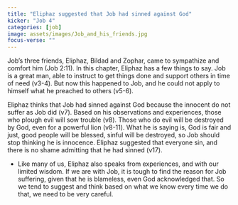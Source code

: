 ```yaml
---
title: "Eliphaz suggested that Job had sinned against God"
kicker: "Job 4"
categories: [job]
image: assets/images/Job_and_his_friends.jpg
focus-verse: ""
---
```


Job’s three friends, Eliphaz, Bildad and Zophar, came to sympathize and comfort him (Job 2:11). In this chapter, Eliphaz has a few things to say. Job is a great man, able to instruct to get things done and support others in time of need (v3-4). But now this happened to Job, and he could not apply to himself what he preached to others (v5-6).

Eliphaz thinks that Job had sinned against God because the innocent do not suffer as Job did (v7). Based on his observations and experiences, those who plough evil will sow trouble (v8). Those who do evil will be destroyed by God, even for a powerful lion (v8-11). What he is saying is, God is fair and just, good people will be blessed, sinful will be destroyed, so Job should stop thinking he is innocence. Eliphaz suggested that everyone sin, and there is no shame admitting that he had sinned (v17).

- Like many of us, Eliphaz also speaks from experiences, and with our limited wisdom. If we are with Job, it is tough to find the reason for Job suffering, given that he is blameless, even God acknowledged that. So we tend to suggest and think based on what we know every time we do that, we need to be very careful.